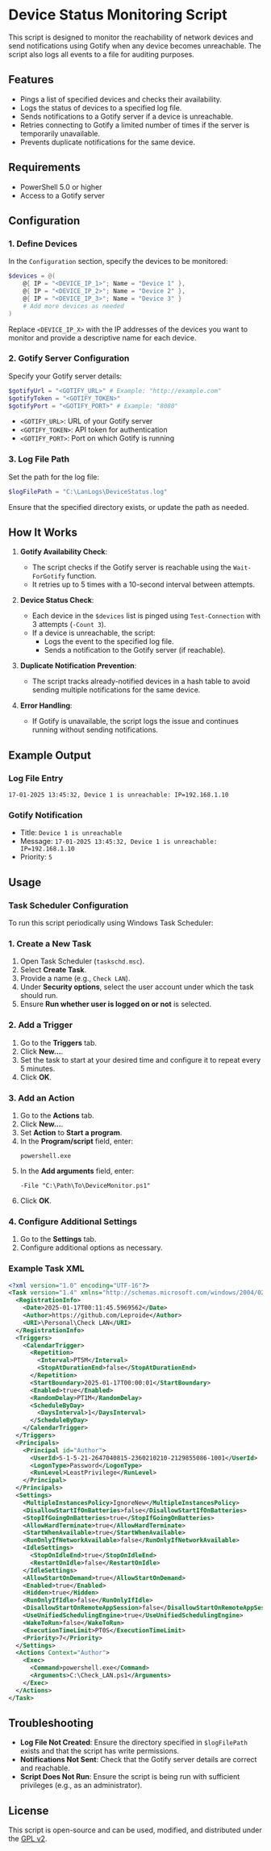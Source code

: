 # Device Status Monitoring Script

This script is designed to monitor the reachability of network devices and send notifications using Gotify when any device becomes unreachable. The script also logs all events to a file for auditing purposes.

## Features

- Pings a list of specified devices and checks their availability.
- Logs the status of devices to a specified log file.
- Sends notifications to a Gotify server if a device is unreachable.
- Retries connecting to Gotify a limited number of times if the server is temporarily unavailable.
- Prevents duplicate notifications for the same device.

## Requirements

- PowerShell 5.0 or higher
- Access to a Gotify server

## Configuration

### 1. Define Devices
In the `Configuration` section, specify the devices to be monitored:
```powershell
$devices = @(
    @{ IP = "<DEVICE_IP_1>"; Name = "Device 1" },
    @{ IP = "<DEVICE_IP_2>"; Name = "Device 2" },
    @{ IP = "<DEVICE_IP_3>"; Name = "Device 3" }
    # Add more devices as needed
)
```
Replace `<DEVICE_IP_X>` with the IP addresses of the devices you want to monitor and provide a descriptive name for each device.

### 2. Gotify Server Configuration
Specify your Gotify server details:
```powershell
$gotifyUrl = "<GOTIFY_URL>" # Example: "http://example.com"
$gotifyToken = "<GOTIFY_TOKEN>"
$gotifyPort = "<GOTIFY_PORT>" # Example: "8080"
```
- `<GOTIFY_URL>`: URL of your Gotify server
- `<GOTIFY_TOKEN>`: API token for authentication
- `<GOTIFY_PORT>`: Port on which Gotify is running

### 3. Log File Path
Set the path for the log file:
```powershell
$logFilePath = "C:\LanLogs\DeviceStatus.log"
```
Ensure that the specified directory exists, or update the path as needed.

## How It Works

1. **Gotify Availability Check**:
   - The script checks if the Gotify server is reachable using the `Wait-ForGotify` function.
   - It retries up to 5 times with a 10-second interval between attempts.

2. **Device Status Check**:
   - Each device in the `$devices` list is pinged using `Test-Connection` with 3 attempts (`-Count 3`).
   - If a device is unreachable, the script:
     - Logs the event to the specified log file.
     - Sends a notification to the Gotify server (if reachable).

3. **Duplicate Notification Prevention**:
   - The script tracks already-notified devices in a hash table to avoid sending multiple notifications for the same device.

4. **Error Handling**:
   - If Gotify is unavailable, the script logs the issue and continues running without sending notifications.

## Example Output

### Log File Entry
```plaintext
17-01-2025 13:45:32, Device 1 is unreachable: IP=192.168.1.10
```

### Gotify Notification
- Title: `Device 1 is unreachable`
- Message: `17-01-2025 13:45:32, Device 1 is unreachable: IP=192.168.1.10`
- Priority: `5`

## Usage

### Task Scheduler Configuration

To run this script periodically using Windows Task Scheduler:

### 1. Create a New Task
1. Open Task Scheduler (`taskschd.msc`).
2. Select **Create Task**.
3. Provide a name (e.g., `Check LAN`).
4. Under **Security options**, select the user account under which the task should run.
5. Ensure **Run whether user is logged on or not** is selected.

### 2. Add a Trigger
1. Go to the **Triggers** tab.
2. Click **New...**.
3. Set the task to start at your desired time and configure it to repeat every 5 minutes.
4. Click **OK**.

### 3. Add an Action
1. Go to the **Actions** tab.
2. Click **New...**.
3. Set **Action** to **Start a program**.
4. In the **Program/script** field, enter:
   ```plaintext
   powershell.exe
   ```
5. In the **Add arguments** field, enter:
   ```plaintext
   -File "C:\Path\To\DeviceMonitor.ps1"
   ```
6. Click **OK**.

### 4. Configure Additional Settings
1. Go to the **Settings** tab.
2. Configure additional options as necessary.

### Example Task XML
```xml
<?xml version="1.0" encoding="UTF-16"?>
<Task version="1.4" xmlns="http://schemas.microsoft.com/windows/2004/02/mit/task">
  <RegistrationInfo>
    <Date>2025-01-17T00:11:45.5969562</Date>
    <Author>https://github.com/Leproide</Author>
    <URI>\Personal\Check LAN</URI>
  </RegistrationInfo>
  <Triggers>
    <CalendarTrigger>
      <Repetition>
        <Interval>PT5M</Interval>
        <StopAtDurationEnd>false</StopAtDurationEnd>
      </Repetition>
      <StartBoundary>2025-01-17T00:00:01</StartBoundary>
      <Enabled>true</Enabled>
      <RandomDelay>PT1M</RandomDelay>
      <ScheduleByDay>
        <DaysInterval>1</DaysInterval>
      </ScheduleByDay>
    </CalendarTrigger>
  </Triggers>
  <Principals>
    <Principal id="Author">
      <UserId>S-1-5-21-2647040815-2360210210-2129855086-1001</UserId>
      <LogonType>Password</LogonType>
      <RunLevel>LeastPrivilege</RunLevel>
    </Principal>
  </Principals>
  <Settings>
    <MultipleInstancesPolicy>IgnoreNew</MultipleInstancesPolicy>
    <DisallowStartIfOnBatteries>false</DisallowStartIfOnBatteries>
    <StopIfGoingOnBatteries>true</StopIfGoingOnBatteries>
    <AllowHardTerminate>true</AllowHardTerminate>
    <StartWhenAvailable>true</StartWhenAvailable>
    <RunOnlyIfNetworkAvailable>false</RunOnlyIfNetworkAvailable>
    <IdleSettings>
      <StopOnIdleEnd>true</StopOnIdleEnd>
      <RestartOnIdle>false</RestartOnIdle>
    </IdleSettings>
    <AllowStartOnDemand>true</AllowStartOnDemand>
    <Enabled>true</Enabled>
    <Hidden>true</Hidden>
    <RunOnlyIfIdle>false</RunOnlyIfIdle>
    <DisallowStartOnRemoteAppSession>false</DisallowStartOnRemoteAppSession>
    <UseUnifiedSchedulingEngine>true</UseUnifiedSchedulingEngine>
    <WakeToRun>false</WakeToRun>
    <ExecutionTimeLimit>PT0S</ExecutionTimeLimit>
    <Priority>7</Priority>
  </Settings>
  <Actions Context="Author">
    <Exec>
      <Command>powershell.exe</Command>
      <Arguments>C:\Check_LAN.ps1</Arguments>
    </Exec>
  </Actions>
</Task>
```

## Troubleshooting

- **Log File Not Created**: Ensure the directory specified in `$logFilePath` exists and that the script has write permissions.
- **Notifications Not Sent**: Check that the Gotify server details are correct and reachable.
- **Script Does Not Run**: Ensure the script is being run with sufficient privileges (e.g., as an administrator).

## License
This script is open-source and can be used, modified, and distributed under the [GPL v2](https://www.gnu.org/licenses/old-licenses/gpl-2.0.html).


